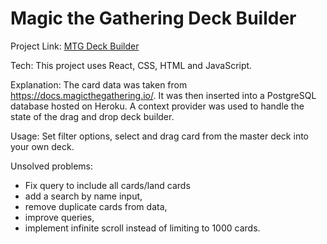 # Magic the Gathering Deck Builder

Project Link: [MTG Deck Builder](https://sba320h-630395ad3e95.herokuapp.com/)

Tech: This project uses React, CSS, HTML and JavaScript.

Explanation: The card data was taken from https://docs.magicthegathering.io/. It was then inserted into a PostgreSQL database hosted on Heroku. A context provider was used to  handle the state of the drag and drop deck builder.

Usage: Set filter options, select and drag card from the master deck into your own deck.

Unsolved problems: 
* Fix query to include all cards/land cards
* add a search by name input, 
* remove duplicate cards from data, 
* improve queries, 
* implement infinite scroll instead of limiting to 1000 cards.
